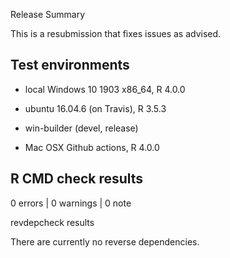 
Release Summary


This is a resubmission that fixes issues as advised. 


## Test environments
* local Windows 10 1903 x86_64, R 4.0.0 

* ubuntu 16.04.6 (on Travis), R 3.5.3

* win-builder (devel, release)

* Mac OSX Github actions, R 4.0.0

## R CMD check results

0 errors | 0 warnings | 0 note

revdepcheck results

There are currently no reverse dependencies.

